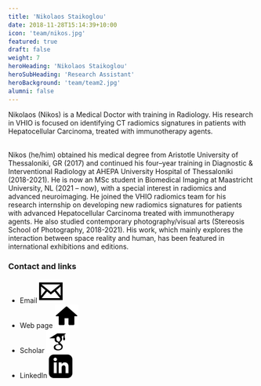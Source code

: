 ```yaml
---
title: 'Nikolaos Staikoglou'
date: 2018-11-28T15:14:39+10:00
icon: 'team/nikos.jpg'
featured: true
draft: false
weight: 7
heroHeading: 'Nikolaos Staikoglou'
heroSubHeading: 'Research Assistant'
heroBackground: 'team/team2.jpg'
alumni: false
---
```


Nikolaos (Nikos) is a Medical Doctor with training in Radiology. His 
research in VHIO is focused on identifying CT radiomics signatures in 
patients with Hepatocellular Carcinoma, treated with immunotherapy 
agents.                                                                                                           
                                                     <br/>

Nikos (he/him) obtained his medical degree from Aristotle University of Thessaloniki, GR (2017) and continued his four–year training in Diagnostic 
& Interventional Radiology at AHEPA University Hospital of Thessaloniki (2018-2021). 
He is now an MSc student in Biomedical Imaging at Maastricht University, NL (2021 – now), with a special interest in radiomics
and advanced neuroimaging. He joined the VHIO radiomics team for his research internship on developing new radiomics signatures for patients 
with advanced Hepatocellular Carcinoma treated with immunotherapy agents. He also studied contemporary photography/visual arts (Stereosis 
School of Photography, 2018-2021). His work, which mainly explores the interaction between space reality and human, has been featured in 
international exhibitions and editions.


### Contact and links

- Email [![profile](/social/mail.svg)](mailto:nikolaosstaikoglou@vhio.net)
- Web page [![profile](/social/home.svg)](http://www.nikosstaikoglou.com)
- Scholar [![profile](/social/google-scholar.svg)](http://scholar.google.co.uk/citations?user=sVQ0YQMAAAAJ&hl=en)
- LinkedIn [![profile](/social/linkedin.svg)](http://www.linkedin.com/in/nstaikoglou/)
